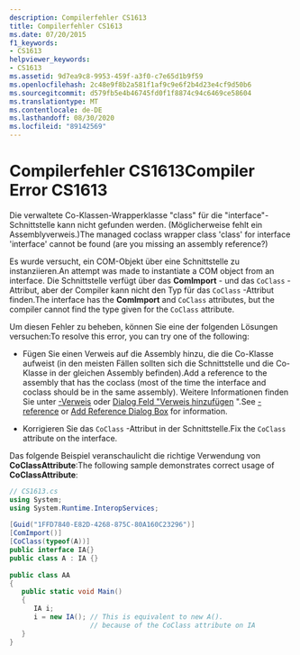 ```yaml
---
description: Compilerfehler CS1613
title: Compilerfehler CS1613
ms.date: 07/20/2015
f1_keywords:
- CS1613
helpviewer_keywords:
- CS1613
ms.assetid: 9d7ea9c8-9953-459f-a3f0-c7e65d1b9f59
ms.openlocfilehash: 2c48e9f8b2a581f1af9c9e6f2b4d23e4cf9d50b6
ms.sourcegitcommit: d579fb5e4b46745fd0f1f8874c94c6469ce58604
ms.translationtype: MT
ms.contentlocale: de-DE
ms.lasthandoff: 08/30/2020
ms.locfileid: "89142569"
---
```

# <a name="compiler-error-cs1613"></a><span data-ttu-id="acafa-103">Compilerfehler CS1613</span><span class="sxs-lookup"><span data-stu-id="acafa-103">Compiler Error CS1613</span></span>
<span data-ttu-id="acafa-104">Die verwaltete Co-Klassen-Wrapperklasse "class" für die "interface"-Schnittstelle kann nicht gefunden werden. (Möglicherweise fehlt ein Assemblyverweis.)</span><span class="sxs-lookup"><span data-stu-id="acafa-104">The managed coclass wrapper class 'class' for interface 'interface' cannot be found (are you missing an assembly reference?)</span></span>  
  
 <span data-ttu-id="acafa-105">Es wurde versucht, ein COM-Objekt über eine Schnittstelle zu instanziieren.</span><span class="sxs-lookup"><span data-stu-id="acafa-105">An attempt was made to instantiate a COM object from an interface.</span></span> <span data-ttu-id="acafa-106">Die Schnittstelle verfügt über das **ComImport** - und das `CoClass` -Attribut, aber der Compiler kann nicht den Typ für das `CoClass` -Attribut finden.</span><span class="sxs-lookup"><span data-stu-id="acafa-106">The interface has the **ComImport** and `CoClass` attributes, but the compiler cannot find the type given for the `CoClass` attribute.</span></span>  
  
 <span data-ttu-id="acafa-107">Um diesen Fehler zu beheben, können Sie eine der folgenden Lösungen versuchen:</span><span class="sxs-lookup"><span data-stu-id="acafa-107">To resolve this error, you can try one of the following:</span></span>  
  
- <span data-ttu-id="acafa-108">Fügen Sie einen Verweis auf die Assembly hinzu, die die Co-Klasse aufweist (in den meisten Fällen sollten sich die Schnittstelle und die Co-Klasse in der gleichen Assembly befinden).</span><span class="sxs-lookup"><span data-stu-id="acafa-108">Add a reference to the assembly that has the coclass (most of the time the interface and coclass should be in the same assembly).</span></span> <span data-ttu-id="acafa-109">Weitere Informationen finden Sie unter [-Verweis](../language-reference/compiler-options/reference-compiler-option.md) oder [Dialog Feld "Verweis hinzufügen](/visualstudio/ide/how-to-add-or-remove-references-by-using-the-reference-manager) ".</span><span class="sxs-lookup"><span data-stu-id="acafa-109">See [-reference](../language-reference/compiler-options/reference-compiler-option.md) or [Add Reference Dialog Box](/visualstudio/ide/how-to-add-or-remove-references-by-using-the-reference-manager) for information.</span></span>  
  
- <span data-ttu-id="acafa-110">Korrigieren Sie das `CoClass` -Attribut in der Schnittstelle.</span><span class="sxs-lookup"><span data-stu-id="acafa-110">Fix the `CoClass` attribute on the interface.</span></span>  
  
 <span data-ttu-id="acafa-111">Das folgende Beispiel veranschaulicht die richtige Verwendung von **CoClassAttribute**:</span><span class="sxs-lookup"><span data-stu-id="acafa-111">The following sample demonstrates correct usage of **CoClassAttribute**:</span></span>  
  
```csharp  
// CS1613.cs  
using System;  
using System.Runtime.InteropServices;  
  
[Guid("1FFD7840-E82D-4268-875C-80A160C23296")]  
[ComImport()]  
[CoClass(typeof(A))]  
public interface IA{}  
public class A : IA {}  
  
public class AA  
{  
   public static void Main()  
   {  
      IA i;  
      i = new IA(); // This is equivalent to new A().  
                    // because of the CoClass attribute on IA  
   }  
}  
```
